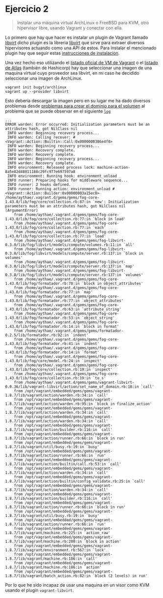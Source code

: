 # Ejercicio 2
> Instalar una máquina virtual ArchLinux o FreeBSD para KVM, otro hipervisor libre, usando Vagrant y conectar con ella.

Lo primero que hay que hacer es instalar un plugin de Vagrant llamado [libvirt](https://github.com/vagrant-libvirt/vagrant-libvirt) dicho plugin es la libreria [libvirt](https://libvirt.org/) que sirve para extraer diversos hipervisores actuando como una API de estos. Para instalar el mencionado plugin hay que seguir estas [instrucciones de instalacion](https://github.com/vagrant-libvirt/vagrant-libvirt#installation).

Una vez hecho eso utilizando el [listado oficial de VM de Vagrant](http://www.vagrantbox.es/) o el [listado de Atlas](https://atlas.hashicorp.com/boxes/search) (también de Hashicorp) hay que seleccionar una imagen de una maquina virtual cuyo proveedor sea libvirt, en mi caso he decidido seleccionar una imagen de ArchLinux.

```
vagrant init bugyt/archlinux
vagrant up --provider libvirt
```

Esto debería descargar la imagen pero en su lugar me ha dado diversos problemas desde [problemas para crear el dominio para el volumen](https://github.com/vagrant-libvirt/vagrant-libvirt/issues/561) al problema que se puede observar en el siguiente [`log`](vagrant/archlinux/vagrantUp.log)

```
...
ERROR warden: Error occurred: Initialization parameters must be an attributes hash, got NilClass nil
 INFO warden: Beginning recovery process...
 INFO warden: Calling recover: #<Vagrant::Action::Builtin::Call:0x0000000386e4f0>
 INFO warden: Beginning recovery process...
 INFO warden: Recovery complete.
 INFO warden: Recovery complete.
 INFO warden: Beginning recovery process...
 INFO warden: Recovery complete.
 INFO environment: Released process lock: machine-action-8a5e82d48011188c29fc977e697597a8
 INFO environment: Running hook: environment_unload
 INFO runner: Preparing hooks for middleware sequence...
 INFO runner: 2 hooks defined.
 INFO runner: Running action: environment_unload #<Vagrant::Action::Builder:0x00000003a15ec0>
/home/aythae/.vagrant.d/gems/gems/fog-core-1.43.0/lib/fog/core/collection.rb:87:in `new': Initialization parameters must be an attributes hash, got NilClass nil (ArgumentError)
	from /home/aythae/.vagrant.d/gems/gems/fog-core-1.43.0/lib/fog/core/collection.rb:77:in `block in load'
	from /home/aythae/.vagrant.d/gems/gems/fog-core-1.43.0/lib/fog/core/collection.rb:77:in `each'
	from /home/aythae/.vagrant.d/gems/gems/fog-core-1.43.0/lib/fog/core/collection.rb:77:in `load'
	from /home/aythae/.vagrant.d/gems/gems/fog-libvirt-0.3.0/lib/fog/libvirt/models/compute/volumes.rb:11:in `all'
	from /home/aythae/.vagrant.d/gems/gems/fog-libvirt-0.3.0/lib/fog/libvirt/models/compute/server.rb:137:in `block in volumes'
	from /home/aythae/.vagrant.d/gems/gems/fog-libvirt-0.3.0/lib/fog/libvirt/models/compute/server.rb:137:in `map'
	from /home/aythae/.vagrant.d/gems/gems/fog-libvirt-0.3.0/lib/fog/libvirt/models/compute/server.rb:137:in `volumes'
	from /home/aythae/.vagrant.d/gems/gems/fog-core-1.43.0/lib/fog/formatador.rb:78:in `block in object_attributes'
	from /home/aythae/.vagrant.d/gems/gems/fog-core-1.43.0/lib/fog/formatador.rb:77:in `map'
	from /home/aythae/.vagrant.d/gems/gems/fog-core-1.43.0/lib/fog/formatador.rb:77:in `object_attributes'
	from /home/aythae/.vagrant.d/gems/gems/fog-core-1.43.0/lib/fog/formatador.rb:63:in `attribute_string'
	from /home/aythae/.vagrant.d/gems/gems/fog-core-1.43.0/lib/fog/formatador.rb:53:in `object_string'
	from /home/aythae/.vagrant.d/gems/gems/fog-core-1.43.0/lib/fog/formatador.rb:14:in `block in format'
	from /home/aythae/.vagrant.d/gems/gems/formatador-0.2.5/lib/formatador.rb:92:in `indent'
	from /home/aythae/.vagrant.d/gems/gems/fog-core-1.43.0/lib/fog/formatador.rb:41:in `indent'
	from /home/aythae/.vagrant.d/gems/gems/fog-core-1.43.0/lib/fog/formatador.rb:14:in `format'
	from /home/aythae/.vagrant.d/gems/gems/fog-core-1.43.0/lib/fog/core/model.rb:24:in `inspect'
	from /home/aythae/.vagrant.d/gems/gems/fog-core-1.43.0/lib/fog/core/collection.rb:19:in `inspect'
	from /home/aythae/.vagrant.d/gems/gems/fog-core-1.43.0/lib/fog/core/collection.rb:19:in `to_s'
	from /home/aythae/.vagrant.d/gems/gems/vagrant-libvirt-0.0.36/lib/vagrant-libvirt/action/set_name_of_domain.rb:18:in `call'
	from /opt/vagrant/embedded/gems/gems/vagrant-1.8.7/lib/vagrant/action/warden.rb:34:in `call'
	from /opt/vagrant/embedded/gems/gems/vagrant-1.8.7/lib/vagrant/action/warden.rb:95:in `block in finalize_action'
	from /opt/vagrant/embedded/gems/gems/vagrant-1.8.7/lib/vagrant/action/warden.rb:34:in `call'
	from /opt/vagrant/embedded/gems/gems/vagrant-1.8.7/lib/vagrant/action/warden.rb:34:in `call'
	from /opt/vagrant/embedded/gems/gems/vagrant-1.8.7/lib/vagrant/action/builder.rb:116:in `call'
	from /opt/vagrant/embedded/gems/gems/vagrant-1.8.7/lib/vagrant/action/runner.rb:66:in `block in run'
	from /opt/vagrant/embedded/gems/gems/vagrant-1.8.7/lib/vagrant/util/busy.rb:19:in `busy'
	from /opt/vagrant/embedded/gems/gems/vagrant-1.8.7/lib/vagrant/action/runner.rb:66:in `run'
	from /opt/vagrant/embedded/gems/gems/vagrant-1.8.7/lib/vagrant/action/builtin/call.rb:53:in `call'
	from /opt/vagrant/embedded/gems/gems/vagrant-1.8.7/lib/vagrant/action/warden.rb:34:in `call'
	from /opt/vagrant/embedded/gems/gems/vagrant-1.8.7/lib/vagrant/action/builtin/config_validate.rb:25:in `call'
	from /opt/vagrant/embedded/gems/gems/vagrant-1.8.7/lib/vagrant/action/warden.rb:34:in `call'
	from /opt/vagrant/embedded/gems/gems/vagrant-1.8.7/lib/vagrant/action/builder.rb:116:in `call'
	from /opt/vagrant/embedded/gems/gems/vagrant-1.8.7/lib/vagrant/action/runner.rb:66:in `block in run'
	from /opt/vagrant/embedded/gems/gems/vagrant-1.8.7/lib/vagrant/util/busy.rb:19:in `busy'
	from /opt/vagrant/embedded/gems/gems/vagrant-1.8.7/lib/vagrant/action/runner.rb:66:in `run'
	from /opt/vagrant/embedded/gems/gems/vagrant-1.8.7/lib/vagrant/machine.rb:225:in `action_raw'
	from /opt/vagrant/embedded/gems/gems/vagrant-1.8.7/lib/vagrant/machine.rb:200:in `block in action'
	from /opt/vagrant/embedded/gems/gems/vagrant-1.8.7/lib/vagrant/environment.rb:567:in `lock'
	from /opt/vagrant/embedded/gems/gems/vagrant-1.8.7/lib/vagrant/machine.rb:186:in `call'
	from /opt/vagrant/embedded/gems/gems/vagrant-1.8.7/lib/vagrant/machine.rb:186:in `action'
	from /opt/vagrant/embedded/gems/gems/vagrant-1.8.7/lib/vagrant/batch_action.rb:82:in `block (2 levels) in run'
```

Por lo que he sido incapaz de usar una maquina en un visor como KVM usando el plugin `vagrant-libvirt`.
